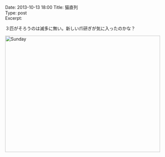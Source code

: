 Date: 2013-10-13 18:00 
Title: 猫直列  
Type: post  
Excerpt:   


３匹がそろうのは滅多に無い。新しい爪研ぎが気に入ったのかな？

<a href="http://www.flickr.com/photos/hdknr/10322259584/" title="Sunday by hidelafoglia, on Flickr"><img src="https://farm4.staticflickr.com/3772/10322259584_640297b13a.jpg" width="500" height="375" alt="Sunday"></a>